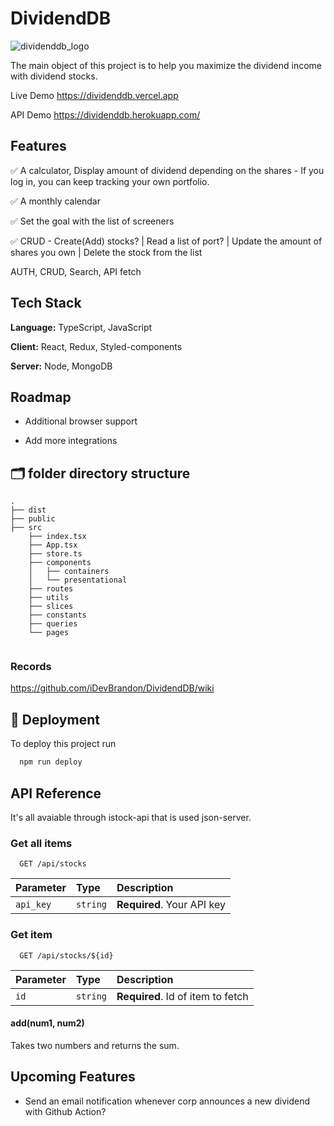 # DividendDB

![dividenddb_logo](https://user-images.githubusercontent.com/40842018/123397214-2169c280-d5dd-11eb-9589-7ad046426c03.png)

The main object of this project is to help you maximize the dividend income with dividend stocks.

Live Demo <https://dividenddb.vercel.app>

API Demo <https://dividenddb.herokuapp.com/>

## Features

✅ A calculator, Display amount of dividend depending on the shares - If you log in, you can keep tracking your own portfolio.

✅ A monthly calendar

✅ Set the goal with the list of screeners

✅ CRUD - Create(Add) stocks? | Read a list of port? | Update the amount of shares you own | Delete the stock from the list

AUTH, CRUD, Search, API fetch

## Tech Stack

**Language:** TypeScript, JavaScript

**Client:** React, Redux, Styled-components

**Server:** Node, MongoDB

## Roadmap

- Additional browser support

- Add more integrations

## 🗂 folder directory structure

```text
.
├── dist
├── public
├── src
    ├── index.tsx
    ├── App.tsx
    ├── store.ts
    ├── components
    │   ├── containers
    │   └── presentational
    ├── routes
    ├── utils
    ├── slices
    ├── constants
    ├── queries
    └── pages


```

### Records 
https://github.com/iDevBrandon/DividendDB/wiki

## 🚀 Deployment

To deploy this project run

```bash
  npm run deploy
```

## API Reference

It's all avaiable through istock-api that is used json-server.

### Get all items

```http
  GET /api/stocks
```

| Parameter | Type     | Description                |
| :-------- | :------- | :------------------------- |
| `api_key` | `string` | **Required**. Your API key |

### Get item

```http
  GET /api/stocks/${id}
```

| Parameter | Type     | Description                       |
| :-------- | :------- | :-------------------------------- |
| `id`      | `string` | **Required**. Id of item to fetch |

#### add(num1, num2)

Takes two numbers and returns the sum.

## Upcoming Features

- Send an email notification whenever corp announces a new dividend with Github Action?

